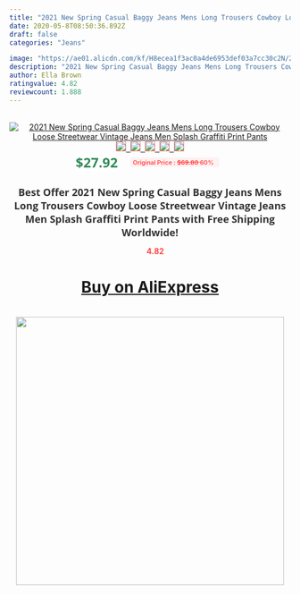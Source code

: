 ```yaml
---
title: "2021 New Spring Casual Baggy Jeans Mens Long Trousers Cowboy Loose Streetwear Vintage Jeans Men Splash Graffiti Print Pants"
date: 2020-05-8T08:50:36.892Z
draft: false
categories: "Jeans"

image: "https://ae01.alicdn.com/kf/H8ecea1f3ac0a4de6953def03a7cc30c2N/2021-New-Spring-Casual-Baggy-Jeans-Mens-Long-Trousers-Cowboy-Loose-Streetwear-Vintage-Jeans-Men-Splash.jpg"
description: "2021 New Spring Casual Baggy Jeans Mens Long Trousers Cowboy Loose Streetwear Vintage Jeans Men Splash Graffiti Print Pants"
author: Ella Brown
ratingvalue: 4.82
reviewcount: 1.888
---
```

<br>
<div style="text-align: center;">
<a href="https://s.click.aliexpress.com/e/_A9dFhT" target="_blank" rel="nofollow noopener noreferrer"><img alt="2021 New Spring Casual Baggy Jeans Mens Long Trousers Cowboy Loose Streetwear Vintage Jeans Men Splash Graffiti Print Pants" class="magnifier-image" src="https://ae01.alicdn.com/kf/H8ecea1f3ac0a4de6953def03a7cc30c2N/2021-New-Spring-Casual-Baggy-Jeans-Mens-Long-Trousers-Cowboy-Loose-Streetwear-Vintage-Jeans-Men-Splash.jpg_640x640.jpg">
<br>
<img style="border:1px solid salmon" src="https://ae01.alicdn.com/kf/H8ecea1f3ac0a4de6953def03a7cc30c2N/2021-New-Spring-Casual-Baggy-Jeans-Mens-Long-Trousers-Cowboy-Loose-Streetwear-Vintage-Jeans-Men-Splash.jpg_120x120.jpg">&nbsp;&nbsp;<img style="border:1px solid salmon" src="https://ae01.alicdn.com/kf/H1ed9e353a6ce4fefb8444f5b16cf5e9em/2021-New-Spring-Casual-Baggy-Jeans-Mens-Long-Trousers-Cowboy-Loose-Streetwear-Vintage-Jeans-Men-Splash.jpg_120x120.jpg">&nbsp;&nbsp;<img style="border:1px solid salmon" src="https://ae01.alicdn.com/kf/H94d16b3218364ce1b2a245eb6c57ae2dT/2021-New-Spring-Casual-Baggy-Jeans-Mens-Long-Trousers-Cowboy-Loose-Streetwear-Vintage-Jeans-Men-Splash.jpg_120x120.jpg">&nbsp;&nbsp;<img style="border:1px solid salmon" src="https://ae01.alicdn.com/kf/H1618f58b68cf418fae659ffe3522f30dx/2021-New-Spring-Casual-Baggy-Jeans-Mens-Long-Trousers-Cowboy-Loose-Streetwear-Vintage-Jeans-Men-Splash.jpg_120x120.jpg">&nbsp;&nbsp;<img style="border:1px solid salmon" src="https://ae01.alicdn.com/kf/He135c13eaae6460cba04b88bb7efb761I/2021-New-Spring-Casual-Baggy-Jeans-Mens-Long-Trousers-Cowboy-Loose-Streetwear-Vintage-Jeans-Men-Splash.jpg_120x120.jpg"></a></div><br0>
<div style="text-align: center;"><span style="background-color: white; border: 0px; box-sizing: border-box; color: seagreen; display: inline-block; font-family: &quot;open sans&quot; , &quot;arial&quot; , &quot;helvetica&quot; , sans-serif , &quot;heiti&quot;; font-size: 24px; font-stretch: inherit; font-weight: 700; line-height: inherit; margin: 0px 10px 0px 0px; padding: 0px; vertical-align: middle;">$27.92 </span>
<span style="background: rgb(255 , 241 , 241); border-radius: 3px; border: 0px; box-sizing: border-box; color: #ff4747; display: inline-block; font-family: inherit; font-size: 12px; font-stretch: inherit; font-style: inherit; font-variant: inherit; font-weight: 600; line-height: inherit; margin: 0px; padding: 2px 5px; transform: scale(0.9); vertical-align: middle;">Original Price : <b style="text-decoration: line-through;">$69.80 </b> 60%&nbsp;&nbsp;</span></div>
<h1 style="color: #333333; display: inline-block; font-family: &quot;open sans&quot; , &quot;arial&quot; , &quot;helvetica&quot; , sans-serif , &quot;heiti&quot;; font-size: 18px; font-stretch: inherit; font-weight: 700; text-align: center;">Best Offer 2021 New Spring Casual Baggy Jeans Mens Long Trousers Cowboy Loose Streetwear Vintage Jeans Men Splash Graffiti Print Pants with Free Shipping Worldwide!</h1>
<div style="color: #ff4747; text-align: center;">
<img src="https://4.bp.blogspot.com/-M0ZcTcb-5uY/XleCXlxnR4I/AAAAAAAAAEc/OrjgMkXV1oMQFaCRZj5HQwOCBcu3w1FegCPcBGAYYCw/s1600/star.png" style="height: 15px;">&nbsp;<b>4.82</b></div>
<div class="button_cont" align="center"><a class="buynow_a" href="https://s.click.aliexpress.com/e/_A9dFhT" target="_blank" rel="nofollow noopener noreferrer"><H1>Buy on AliExpress</H1></a></div><br>
<div class="separator" style="clear: both; text-align: center;">
<img src="https://lh3.googleusercontent.com/-pTy5HemUv9M/XlePHvY0dAI/AAAAAAAAAE4/0nX5iRUoIWY8eMW9Dpxeirr157OZliDIgCLcBGAsYHQ/s1600/badge.gif" width="480">
</div>

